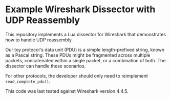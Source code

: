 # Example Wireshark Dissector with UDP Reassembly

This repository implements a Lua dissector for Wireshark that demonstrates how to handle UDP reassembly.

Our toy protocol's data unit (PDU) is a simple length-prefixed string, known as a Pascal string. These PDUs might be fragmented across multiple packets, concatenated within a single packet, or a combination of both. The dissector can handle these scenarios.

For other protocols, the developer should only need to reimplement `read_complete_pdu()`.

This code was last tested against Wireshark version 4.4.5.
